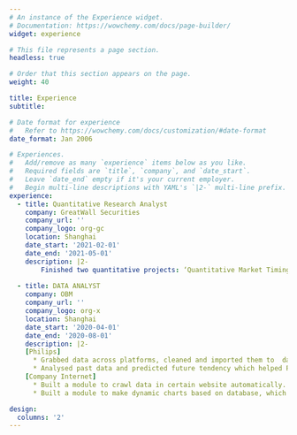 ```yaml
---
# An instance of the Experience widget.
# Documentation: https://wowchemy.com/docs/page-builder/
widget: experience

# This file represents a page section.
headless: true

# Order that this section appears on the page.
weight: 40

title: Experience
subtitle:

# Date format for experience
#   Refer to https://wowchemy.com/docs/customization/#date-format
date_format: Jan 2006

# Experiences.
#   Add/remove as many `experience` items below as you like.
#   Required fields are `title`, `company`, and `date_start`.
#   Leave `date_end` empty if it's your current employer.
#   Begin multi-line descriptions with YAML's `|2-` multi-line prefix.
experience:
  - title: Quantitative Research Analyst
    company: GreatWall Securities
    company_url: ''
    company_logo: org-gc
    location: Shanghai
    date_start: '2021-02-01'
    date_end: '2021-05-01'
    description: |2-
        Finished two quantitative projects: ‘Quantitative Market Timing Based on Mahalanobis Distance to Build Stock Investment Strategy‘ and ‘Fund Investment Strategies Based on Past Returns’.
        
  - title: DATA ANALYST
    company: OBM
    company_url: ''
    company_logo: org-x
    location: Shanghai
    date_start: '2020-04-01'
    date_end: '2020-08-01'
    description: |2-
    [Philips] 
      * Grabbed data across platforms, cleaned and imported them to  database. 
      * Analysed past data and predicted future tendency which helped Philips adjust strategy. 
    [Company Internet]
      * Built a module to crawl data in certain website automatically.    
      * Built a module to make dynamic charts based on database, which will be applied to all future project.

design:
  columns: '2'
---
```

